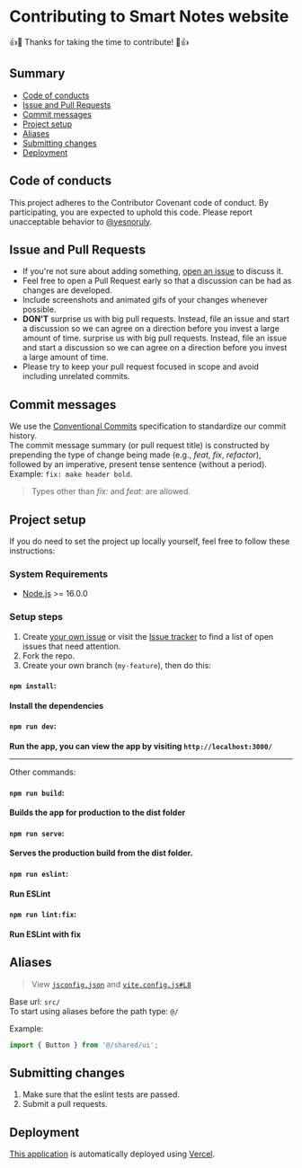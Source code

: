 # Contributing to Smart Notes website

👍🎉 Thanks for taking the time to contribute! 🎉👍

## Summary

- [Code of conducts](#code-of-conducts)
- [Issue and Pull Requests](#issue-and-pull-requests)
- [Commit messages](#commit-messages)
- [Project setup](#project-setup)
- [Aliases](#aliases)
- [Submitting changes](#submitting-changes)
- [Deployment](#deployment)

## Code of conducts

This project adheres to the Contributor Covenant code of conduct. By participating, you are expected to uphold this code. Please report unacceptable behavior to [@yesnoruly](https://t.me/yesnoruly).

## Issue and Pull Requests

- If you're not sure about adding something, [open an issue](https://github.com/yesnoruly/loripsum-generator) to discuss it.
- Feel free to open a Pull Request early so that a discussion can be had as changes are developed.
- Include screenshots and animated gifs of your changes whenever possible.
- **DON'T** surprise us with big pull requests. Instead, file an issue and start a discussion so we can agree on a direction before you invest a large amount of time. surprise us with big pull requests. Instead, file an issue and start a discussion so we can agree on a direction before you invest a large amount of time.
- Please try to keep your pull request focused in scope and avoid including unrelated commits.

## Commit messages

We use the [Conventional Commits](https://www.conventionalcommits.org) specification to standardize our commit history. <br> The commit message summary (or pull request title) is constructed by prepending the type of change being made (e.g., *feat*, *fix*, *refactor*), followed by an imperative, present tense sentence (without a period). Example: `fix: make header bold`. 

> Types other than *fix:* and *feat:* are allowed.

## Project setup

If you do need to set the project up locally yourself, feel free to follow these instructions:

### System Requirements

- [Node.js](https://nodejs.org/en/) >= 16.0.0

### Setup steps

1. Create [your own issue](https://github.com/yesnoruly/loripsum-generator/issues/new/) or visit the [Issue tracker](https://github.com/yesnoruly/loripsum-generator/issues) to find a list of open issues that need attention.
2. Fork the repo. 
3. Create your own branch (`my-feature`), then do this:

#### `npm install`:

**Install the dependencies**

#### `npm run dev`:

**Run the app, you can view the app by visiting `http://localhost:3000/`**

---

Other commands:

#### `npm run build`:

**Builds the app for production to the dist folder**

#### `npm run serve`:

**Serves the production build from the dist folder.**

#### `npm run eslint`:

**Run ESLint**

#### `npm run lint:fix`:

**Run ESLint with fix**

## Aliases

> View [`jsconfig.json`](https://github.com/yesnoruly/loripsum-generator/blob/master/jsconfig.json) and [`vite.config.js#L8`](https://github.com/yesnoruly/loripsum-generator/blob/master/vite.config.js#L8)

Base url: `src/` <br>
To start using aliases before the path type: `@/`

Example:

```js
import { Button } from '@/shared/ui';
```

## Submitting changes
1. Make sure that the eslint tests are passed.
2. Submit a pull requests.

## Deployment
[This application](https://loripsum-generator.vercel.app) is automatically deployed using [Vercel](https://vercel.com).
